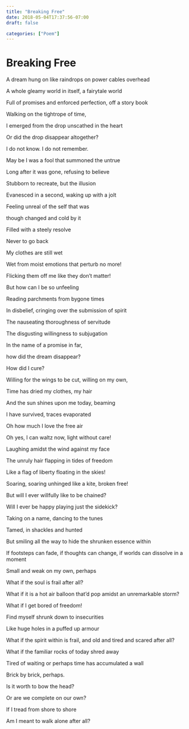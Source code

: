 ```yaml
---
title: "Breaking Free"
date: 2018-05-04T17:37:56-07:00
draft: false

categories: ["Poem"]
---
```


# Breaking Free

A dream hung on like raindrops on power cables overhead

A whole gleamy world in itself, a fairytale world

Full of promises and enforced perfection, off a story book

Walking on the tightrope of time,

I emerged from the drop unscathed in the heart

Or did the drop disappear altogether?

I do not know. I do not remember.

May be I was a fool that summoned the untrue

Long after it was gone, refusing to believe

Stubborn to recreate, but the illusion

Evanesced in a second, waking up with a jolt

Feeling unreal of the self that was

though changed and cold by it

Filled with a steely resolve

Never to go back

My clothes are still wet

Wet from moist emotions that perturb no more!

Flicking them off me like they don’t matter!

But how can I be so unfeeling

Reading parchments from bygone times

In disbelief, cringing over the submission of spirit

The nauseating thoroughness of servitude

The disgusting willingness to subjugation

In the name of a promise in far,

how did the dream disappear?

How did I cure?

Willing for the wings to be cut, willing on my own,

Time has dried my clothes, my hair

And the sun shines upon me today, beaming

I have survived, traces evaporated

Oh how much I love the free air

Oh yes, I can waltz now, light without care!

Laughing amidst the wind against my face

The unruly hair flapping in tides of freedom

Like a flag of liberty floating in the skies!

Soaring, soaring unhinged like a kite, broken free!

But will I ever willfully like to be chained?

Will I ever be happy playing just the sidekick?

Taking on a name, dancing to the tunes

Tamed, in shackles and hunted

But smiling all the way to hide the shrunken essence within

If footsteps can fade, if thoughts can change, if worlds can dissolve in a moment

Small and weak on my own, perhaps

What if the soul is frail after all?

What if it is a hot air balloon that’d pop amidst an unremarkable storm?

What if I get bored of freedom!

Find myself shrunk down to insecurities

Like huge holes in a puffed up armour

What if the spirit within is frail, and old and tired and scared after all?

What if the familiar rocks of today shred away

Tired of waiting or perhaps time has accumulated a wall

Brick by brick, perhaps.

Is it worth to bow the head?

Or are we complete on our own?

If I tread from shore to shore

Am I meant to walk alone after all?
